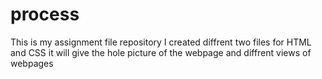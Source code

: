 # process
This is my assignment file repository
I created diffrent two files for HTML and CSS
it will give the hole picture of the webpage and diffrent views of webpages
